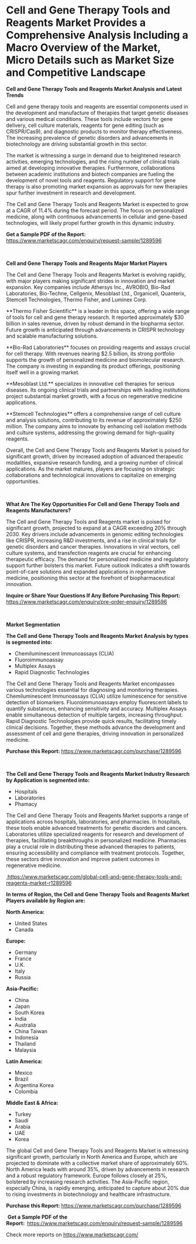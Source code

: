 <p><h1>Cell and Gene Therapy Tools and Reagents Market Provides a Comprehensive Analysis Including a Macro Overview of the Market, Micro Details such as Market Size and Competitive Landscape</h1></p><p><strong>Cell and Gene Therapy Tools and Reagents Market Analysis and Latest Trends</strong></p>
<p><p>Cell and gene therapy tools and reagents are essential components used in the development and manufacture of therapies that target genetic diseases and various medical conditions. These tools include vectors for gene delivery, cell culture materials, reagents for gene editing (such as CRISPR/Cas9), and diagnostic products to monitor therapy effectiveness. The increasing prevalence of genetic disorders and advancements in biotechnology are driving substantial growth in this sector. </p><p>The market is witnessing a surge in demand due to heightened research activities, emerging technologies, and the rising number of clinical trials aimed at developing innovative therapies. Furthermore, collaborations between academic institutions and biotech companies are fueling the development of novel tools and reagents. Regulatory support for gene therapy is also promoting market expansion as approvals for new therapies spur further investment in research and development.</p><p>The Cell and Gene Therapy Tools and Reagents Market is expected to grow at a CAGR of 11.4% during the forecast period. The focus on personalized medicine, along with continuous advancements in cellular and gene-based technologies, will likely propel further growth in this dynamic industry.</p></p>
<p><strong>Get a Sample PDF of the Report:&nbsp;</strong> <a href="https://www.marketscagr.com/enquiry/request-sample/1289596?utm_campaign=3224&utm_medium=2&utm_source=Github&utm_content=ia&utm_term=29032025&utm_id=cell-and-gene-therapy-tools-and-reagents">https://www.marketscagr.com/enquiry/request-sample/1289596</a></p>
<p>&nbsp;</p>
<p><strong>Cell and Gene Therapy Tools and Reagents Major Market Players</strong></p>
<p><p>The Cell and Gene Therapy Tools and Reagents Market is evolving rapidly, with major players making significant strides in innovation and market expansion. Key companies include Athersys Inc., AVROBIO, Bio-Rad Laboratories, Bio-Techne, Cellgenix, Mesoblast Ltd., Organicell, Quanterix, Stemcell Technologies, Thermo Fisher, and Luminex Corp.</p><p>**Thermo Fisher Scientific** is a leader in this space, offering a wide range of tools for cell and gene therapy research. It reported approximately $30 billion in sales revenue, driven by robust demand in the biopharma sector. Future growth is anticipated through advancements in CRISPR technology and scalable manufacturing solutions.</p><p>**Bio-Rad Laboratories** focuses on providing reagents and assays crucial for cell therapy. With revenues nearing $2.5 billion, its strong portfolio supports the growth of personalized medicine and biomolecular research. The company is investing in expanding its product offerings, positioning itself well in a growing market.</p><p>**Mesoblast Ltd.** specializes in innovative cell therapies for serious diseases. Its ongoing clinical trials and partnerships with leading institutions project substantial market growth, with a focus on regenerative medicine applications.</p><p>**Stemcell Technologies** offers a comprehensive range of cell culture and analysis solutions, contributing to its revenue of approximately $250 million. The company aims to innovate by enhancing cell isolation methods and culture systems, addressing the growing demand for high-quality reagents.</p><p>Overall, the Cell and Gene Therapy Tools and Reagents Market is poised for significant growth, driven by increased adoption of advanced therapeutic modalities, expansive research funding, and a growing number of clinical applications. As the market matures, players are focusing on strategic collaborations and technological innovations to capitalize on emerging opportunities.</p></p>
<p>&nbsp;</p>
<p><strong>What Are The Key Opportunities For Cell and Gene Therapy Tools and Reagents Manufacturers?</strong></p>
<p><p>The Cell and Gene Therapy Tools and Reagents market is poised for significant growth, projected to expand at a CAGR exceeding 20% through 2030. Key drivers include advancements in genomic editing technologies like CRISPR, increasing R&D investments, and a rise in clinical trials for genetic disorders and cancer therapies. Innovations in viral vectors, cell culture systems, and transfection reagents are crucial for enhancing therapeutic efficacy. The demand for personalized medicine and regulatory support further bolsters this market. Future outlook indicates a shift towards point-of-care solutions and expanded applications in regenerative medicine, positioning this sector at the forefront of biopharmaceutical innovation.</p></p>
<p><strong>Inquire or Share Your Questions If Any Before Purchasing This Report:</strong> <a href="https://www.marketscagr.com/enquiry/pre-order-enquiry/1289596?utm_campaign=3224&utm_medium=2&utm_source=Github&utm_content=ia&utm_term=29032025&utm_id=cell-and-gene-therapy-tools-and-reagents">https://www.marketscagr.com/enquiry/pre-order-enquiry/1289596</a></p>
<p>&nbsp;</p>
<p><strong>Market Segmentation</strong></p>
<p><strong>The Cell and Gene Therapy Tools and Reagents Market Analysis by types is segmented into:</strong></p>
<p><ul><li>Chemiluminescent Immunoassays (CLIA)</li><li>Fluoroimmunoassay</li><li>Multiplex Assays</li><li>Rapid Diagnostic Technologies</li></ul></p>
<p><p>The Cell and Gene Therapy Tools and Reagents Market encompasses various technologies essential for diagnosing and monitoring therapies. Chemiluminescent Immunoassays (CLIA) utilize luminescence for sensitive detection of biomarkers. Fluoroimmunoassays employ fluorescent labels to quantify substances, enhancing sensitivity and accuracy. Multiplex Assays enable simultaneous detection of multiple targets, increasing throughput. Rapid Diagnostic Technologies provide quick results, facilitating timely clinical decisions. Together, these methods advance the development and assessment of cell and gene therapies, driving innovation in personalized medicine.</p></p>
<p><strong>Purchase this Report:&nbsp;</strong><a href="https://www.marketscagr.com/purchase/1289596?utm_campaign=3224&utm_medium=2&utm_source=Github&utm_content=ia&utm_term=29032025&utm_id=cell-and-gene-therapy-tools-and-reagents">https://www.marketscagr.com/purchase/1289596</a></p>
<p>&nbsp;</p>
<p><strong>The Cell and Gene Therapy Tools and Reagents Market Industry Research by Application is segmented into:</strong></p>
<p><ul><li>Hospitals</li><li>Laboratories</li><li>Phamacy</li></ul></p>
<p><p>The Cell and Gene Therapy Tools and Reagents Market supports a range of applications across hospitals, laboratories, and pharmacies. In hospitals, these tools enable advanced treatments for genetic disorders and cancers. Laboratories utilize specialized reagents for research and development of therapies, facilitating breakthroughs in personalized medicine. Pharmacies play a crucial role in distributing these advanced therapies to patients, ensuring accessibility and compliance with treatment protocols. Together, these sectors drive innovation and improve patient outcomes in regenerative medicine.</p></p>
<p><a href="https://www.marketscagr.com/global-cell-and-gene-therapy-tools-and-reagents-market-r1289596?utm_campaign=3224&utm_medium=2&utm_source=Github&utm_content=ia&utm_term=29032025&utm_id=cell-and-gene-therapy-tools-and-reagents">&nbsp;https://www.marketscagr.com/global-cell-and-gene-therapy-tools-and-reagents-market-r1289596</a></p>
<p><strong>In terms of Region, the Cell and Gene Therapy Tools and Reagents Market Players available by Region are:</strong></p>
<p>
    <p> <strong> North America: </strong>
        <ul>
            <li>United States</li>
            <li>Canada</li>
        </ul>
        </p> 
    <p> <strong> Europe: </strong>
        <ul>
            <li>Germany</li>
            <li>France</li>
            <li>U.K.</li>
            <li>Italy</li>
            <li>Russia</li>
        </ul>
        </p> 
    <p> <strong> Asia-Pacific: </strong>
        <ul>
            <li>China</li>
            <li>Japan</li>
            <li>South Korea</li>
            <li>India</li>
            <li>Australia</li>
            <li>China Taiwan</li>
            <li>Indonesia</li>
            <li>Thailand</li>
            <li>Malaysia</li>
        </ul>
        </p> 
    <p> <strong> Latin America: </strong>
        <ul>
            <li>Mexico</li>
            <li>Brazil</li>
            <li>Argentina Korea</li>
            <li>Colombia</li>
        </ul>
        </p> 
    <p> <strong> Middle East & Africa: </strong>
        <ul>
            <li>Turkey</li>
            <li>Saudi</li>
            <li>Arabia</li>
            <li>UAE</li>
            <li>Korea</li>
        </ul>
    </p>
    </p>
<p><p>The global Cell and Gene Therapy Tools and Reagents Market is witnessing significant growth, particularly in North America and Europe, which are projected to dominate with a collective market share of approximately 60%. North America leads with around 35%, driven by advancements in research and a robust regulatory framework. Europe follows closely at 25%, bolstered by increasing research activities. The Asia-Pacific region, especially China, is rapidly emerging, anticipated to capture about 20% due to rising investments in biotechnology and healthcare infrastructure.</p></p>
<p><strong>Purchase this Report: </strong><a href="https://www.marketscagr.com/purchase/1289596?utm_campaign=3224&utm_medium=2&utm_source=Github&utm_content=ia&utm_term=29032025&utm_id=cell-and-gene-therapy-tools-and-reagents">https://www.marketscagr.com/purchase/1289596</a></p>
<p>&nbsp;<strong>Get a Sample PDF of the Report:&nbsp;&nbsp;</strong><a href="https://www.marketscagr.com/enquiry/request-sample/1289596?utm_campaign=3224&utm_medium=2&utm_source=Github&utm_content=ia&utm_term=29032025&utm_id=cell-and-gene-therapy-tools-and-reagents">https://www.marketscagr.com/enquiry/request-sample/1289596</a></p>
<p><strong></strong></p>
<p>Check more reports on <a href="https://www.marketscagr.com/?utm_campaign=3224&utm_medium=2&utm_source=Github&utm_content=ia&utm_term=29032025&utm_id=cell-and-gene-therapy-tools-and-reagents">https://www.marketscagr.com/</a></p>
